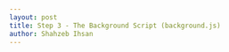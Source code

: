 ```yaml
---
layout: post
title: Step 3 - The Background Script (background.js)
author: Shahzeb Ihsan
---
```

